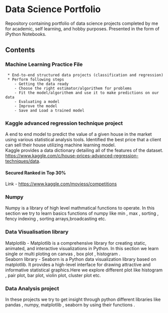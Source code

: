 # Data Science Portfolio
Repository containing portfolio of data science projects completed by me for academic, self learning, and hobby purposes. Presented in the form of iPython Notebooks.

## Contents
  ### Machine Learning Practice File
     * End-to-end structured data projects (classification and regression)
     * Perform following steps 
        - Getting the data ready
        - Choose the right estimator/algorithem for problems
        - Fit the model/algorithem and use it to make predictions on our data
        - Evaluating a model
        - Improve the model
        - Save and Load a trained model

  
  ### Kaggle advanced regression technique project
A end to end model to predict the value of a given house in the  market using various statistical analysis tools. 
Identified the best price that a client can sell their house utilizing machine learning model.   
Kaggle provides a data dictionary detailing all of the features of the dataset.
     https://www.kaggle.com/c/house-prices-advanced-regression-techniques/data.                                  
#### Secured Ranked in Top 30% 
Link - https://www.kaggle.com/moviess/competitions
  ### Numpy
Numpy is a library of high level mathmatical functions to operate. In this section we try to learn basics functions of numpy like min , max , sorting , fency indexing , sorting arrays,broadcasting etc.

  ### Data Visualisation library
Matplotlib - Matplotlib is a comprehensive library for creating static, animated, and interactive visualizations in Python.
      In this section we learn single or multi ploting on canvas , box plot , histogram .   
Seaborn library - Seaborn is a Python data visualization library based on matplotlib. It provides a high-level interface for drawing attractive and informative statistical graphics.Here we explore different plot like histogram , pair plot, bar plot, violin plot, cluster plot etc.

  ### Data Analysis project
In these projects we try to get insight through python different libraries like pandas , numpy, matplotlib , seaborn by using their functions .
